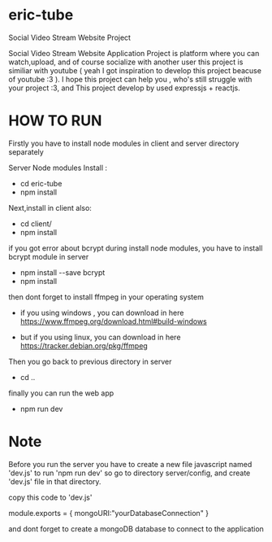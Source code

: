 # eric-tube
Social Video Stream Website Project

Social Video Stream Website Application Project is platform where you can watch,upload, and of course socialize with another user
this project is similiar with youtube ( yeah I got inspiration to develop this project beacuse of youtube :3 ). I hope this project can help you , who's still struggle with your project :3, and This project develop by used expressjs + reactjs.

# 

# HOW TO RUN

Firstly you have to install node modules in client and server directory separately

Server Node modules Install :
- cd eric-tube
- npm install

Next,install in client also:
- cd client/
- npm install

if you got error about bcrypt during install node modules, you have to install bcrypt module in server
- npm install --save bcrypt
- npm install

then dont forget to install ffmpeg in your operating system
- if you using windows , you can download in here https://www.ffmpeg.org/download.html#build-windows

- but if you using linux, you can download in here https://tracker.debian.org/pkg/ffmpeg

Then you go back to previous directory in server 
- cd ..

finally you can run the web app
- npm run dev


# Note 
Before you run the server you have to create a new file javascript named 'dev.js' to run 'npm run dev'
so go to directory server/config, and create 'dev.js' file in that directory.

copy this code to 'dev.js'

module.exports = {
      mongoURI:"yourDatabaseConnection"
}

and dont forget to create a mongoDB database to connect to the application
